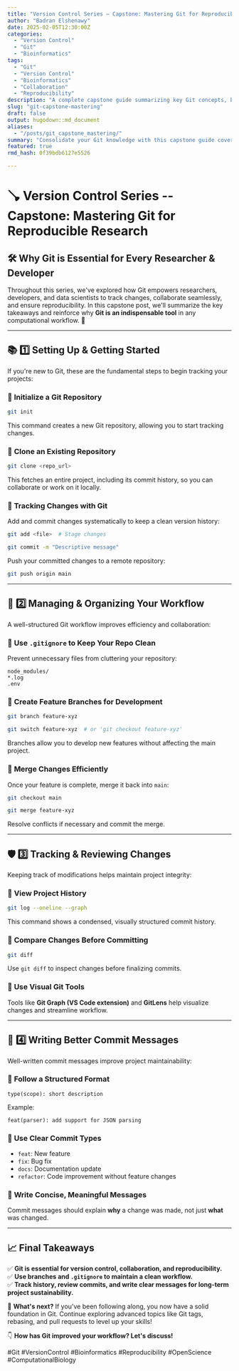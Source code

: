 ```yaml
---
title: "Version Control Series – Capstone: Mastering Git for Reproducible Research"
author: "Badran Elshenawy"
date: 2025-02-05T12:30:00Z
categories:
  - "Version Control"
  - "Git"
  - "Bioinformatics"
tags:
  - "Git"
  - "Version Control"
  - "Bioinformatics"
  - "Collaboration"
  - "Reproducibility"
description: "A complete capstone guide summarizing key Git concepts, best practices, and workflows for reproducible research and collaboration."
slug: "git-capstone-mastering"
draft: false
output: hugodown::md_document
aliases:
  - "/posts/git_capstone_mastering/"
summary: "Consolidate your Git knowledge with this capstone guide covering essential Git workflows, best practices, and key takeaways."
featured: true
rmd_hash: 0f39bdb6127e5526

---
```


# 🪠 Version Control Series -- Capstone: Mastering Git for Reproducible Research

## 🛠️ Why Git is Essential for Every Researcher & Developer

Throughout this series, we've explored how Git empowers researchers, developers, and data scientists to track changes, collaborate seamlessly, and ensure reproducibility. In this capstone post, we'll summarize the key takeaways and reinforce why **Git is an indispensable tool** in any computational workflow. 🚀

------------------------------------------------------------------------

## 📚 1️⃣ Setting Up & Getting Started

If you're new to Git, these are the fundamental steps to begin tracking your projects:

### 🔹 **Initialize a Git Repository**

``` bash
git init
```

This command creates a new Git repository, allowing you to start tracking changes.

### 🔹 **Clone an Existing Repository**

``` bash
git clone <repo_url>
```

This fetches an entire project, including its commit history, so you can collaborate or work on it locally.

### 🔹 **Tracking Changes with Git**

Add and commit changes systematically to keep a clean version history:

``` bash
git add <file>  # Stage changes

git commit -m "Descriptive message"
```

Push your committed changes to a remote repository:

``` bash
git push origin main
```

------------------------------------------------------------------------

## 🔀 2️⃣ Managing & Organizing Your Workflow

A well-structured Git workflow improves efficiency and collaboration:

### 🔹 **Use `.gitignore` to Keep Your Repo Clean**

Prevent unnecessary files from cluttering your repository:

``` plaintext
node_modules/
*.log
.env
```

### 🔹 **Create Feature Branches for Development**

``` bash
git branch feature-xyz

git switch feature-xyz  # or 'git checkout feature-xyz'
```

Branches allow you to develop new features without affecting the main project.

### 🔹 **Merge Changes Efficiently**

Once your feature is complete, merge it back into `main`:

``` bash
git checkout main

git merge feature-xyz
```

Resolve conflicts if necessary and commit the merge.

------------------------------------------------------------------------

## 🛡️ 3️⃣ Tracking & Reviewing Changes

Keeping track of modifications helps maintain project integrity:

### 🔹 **View Project History**

``` bash
git log --oneline --graph
```

This command shows a condensed, visually structured commit history.

### 🔹 **Compare Changes Before Committing**

``` bash
git diff
```

Use `git diff` to inspect changes before finalizing commits.

### 🔹 **Use Visual Git Tools**

Tools like **Git Graph (VS Code extension)** and **GitLens** help visualize changes and streamline workflow.

------------------------------------------------------------------------

## 📝 4️⃣ Writing Better Commit Messages

Well-written commit messages improve project maintainability:

### 🔹 **Follow a Structured Format**

``` plaintext
type(scope): short description
```

Example:

``` plaintext
feat(parser): add support for JSON parsing
```

### 🔹 **Use Clear Commit Types**

-   `feat`: New feature
-   `fix`: Bug fix
-   `docs`: Documentation update
-   `refactor`: Code improvement without feature changes

### 🔹 **Write Concise, Meaningful Messages**

Commit messages should explain **why** a change was made, not just **what** was changed.

------------------------------------------------------------------------

## 📈 Final Takeaways

✅ **Git is essential for version control, collaboration, and reproducibility.**  
✅ **Use branches and `.gitignore` to maintain a clean workflow.**  
✅ **Track history, review commits, and write clear messages for long-term project sustainability.**

📌 **What's next?** If you've been following along, you now have a solid foundation in Git. Continue exploring advanced topics like Git tags, rebasing, and pull requests to level up your skills!

👇 **How has Git improved your workflow? Let's discuss!**

#Git #VersionControl #Bioinformatics #Reproducibility #OpenScience #ComputationalBiology

